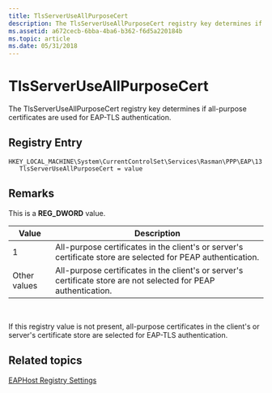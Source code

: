 ```yaml
---
title: TlsServerUseAllPurposeCert
description: The TlsServerUseAllPurposeCert registry key determines if all-purpose certificates are used for EAP-TLS authentication.
ms.assetid: a672cecb-6bba-4ba6-b362-f6d5a220184b
ms.topic: article
ms.date: 05/31/2018
---
```


# TlsServerUseAllPurposeCert

The TlsServerUseAllPurposeCert registry key determines if all-purpose certificates are used for EAP-TLS authentication.

## Registry Entry

```
HKEY_LOCAL_MACHINE\System\CurrentControlSet\Services\Rasman\PPP\EAP\13
   TlsServerUseAllPurposeCert = value
```

## Remarks

This is a **REG\_DWORD** value.



| Value        | Description                                                                                                      |
|--------------|------------------------------------------------------------------------------------------------------------------|
| 1            | All-purpose certificates in the client's or server's certificate store are selected for PEAP authentication.     |
| Other values | All-purpose certificates in the client's or server's certificate store are not selected for PEAP authentication. |



 

If this registry value is not present, all-purpose certificates in the client's or server's certificate store are selected for EAP-TLS authentication.

## Related topics

<dl> <dt>

[EAPHost Registry Settings](eaphost-registry-settings.md)
</dt> </dl>

 

 




